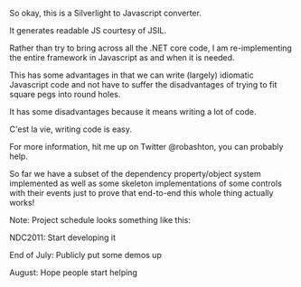 So okay, this is a Silverlight to Javascript converter.

It generates readable JS courtesy of JSIL.

Rather than try to bring across all the .NET core code, 
I am re-implementing the entire framework in Javascript as and when it is needed.

This has some advantages in that we can write (largely) idiomatic Javascript code and not 
have to suffer the disadvantages of trying to fit square pegs into round holes.

It has some disadvantages because it means writing a lot of code. 

C'est la vie, writing code is easy.

For more information, hit me up on Twitter @robashton, you can probably help.

So far we have a subset of the dependency property/object system implemented as well as some skeleton implementations of some controls with their events just to prove that end-to-end this whole thing actually works!

Note: Project schedule looks something like this:

NDC2011: Start developing it

End of July: Publicly put some demos up

August: Hope people start helping